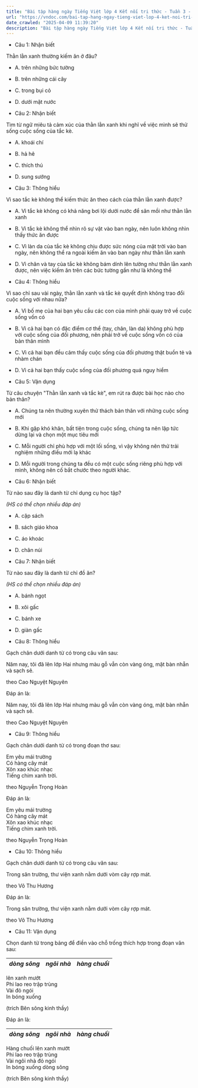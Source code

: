 ```yaml
---
title: "Bài tập hàng ngày Tiếng Việt lớp 4 Kết nối tri thức - Tuần 3 - Thứ 3 gồm các câu hỏi tổng hợp nội dung Đọc hiểu văn bản và Luyện từ và câu được học ở Tuần 3 trong chương trình Tiếng Việt lớp 4 Tập 1 Kết nối tri thức."
url: "https://vndoc.com/bai-tap-hang-ngay-tieng-viet-lop-4-ket-noi-tri-thuc-tuan-3-thu-3-326650"
date_crawled: "2025-04-09 11:39:20"
description: "Bài tập hàng ngày Tiếng Việt lớp 4 Kết nối tri thức - Tuần 3 - Thứ 3 gồm các câu hỏi tổng hợp nội dung Đọc hiểu văn bản và Luyện từ và câu được học ở Tuần 3 trong chương trình Tiếng Việt lớp 4 Tập 1 Kết nối tri thức."
---
```


* Câu 1:  Nhận biết

Thằn lằn xanh thường kiếm ăn ở đâu?

  * A. trên những bức tường 
  * B. trên những cái cây 
  * C. trong bụi cỏ 
  * D. dưới mặt nước 



* Câu 2:  Nhận biết

Tìm từ ngữ miêu tả cảm xúc của thằn lằn xanh khi nghĩ về việc mình sẽ thử sống cuộc sống của tắc kè.

  * A. khoái chí 
  * B. hả hê 
  * C. thích thú 
  * D. sung sướng 



* Câu 3:  Thông hiểu

Vì sao tắc kè không thể kiếm thức ăn theo cách của thằn lằn xanh được?

  * A. Vì tắc kè không có khả năng bơi lội dưới nước để săn mồi như thằn lằn xanh 
  * B. Vì tắc kè không thể nhìn rõ sự vật vào ban ngày, nên luôn không nhìn thấy thức ăn được 
  * C. Vì làn da của tắc kè không chịu được sức nóng của mặt trời vào ban ngày, nên không thể ra ngoài kiếm ăn vào ban ngày như thằn lằn xanh 
  * D. Vì chân và tay của tắc kè không bám dính lên tường như thằn lằn xanh được, nên việc kiếm ăn trên các bức tường gần như là không thể 



* Câu 4:  Thông hiểu

Vì sao chỉ sau vài ngày, thằn lằn xanh và tắc kè quyết định không trao đổi cuộc sống với nhau nữa?

  * A. Vì bố mẹ của hai bạn yêu cầu các con của mình phải quay trở về cuộc sống vốn có 
  * B. Vì cả hai bạn có đặc điểm cơ thể (tay, chân, làn da) không phù hợp với cuộc sống của đối phương, nên phải trở về cuộc sống vốn có của bản thân mình 
  * C. Vì cả hai bạn đều cảm thấy cuộc sống của đối phương thật buồn tẻ và nhàm chán 
  * D. Vì cả hai bạn thấy cuộc sống của đối phương quá nguy hiểm 



* Câu 5:  Vận dụng

Từ câu chuyện "Thằn lằn xanh và tắc kè", em rút ra được bài học nào cho bản thân?

  * A. Chúng ta nên thường xuyên thử thách bản thân với những cuộc sống mới 
  * B. Khi gặp khó khăn, bất tiện trong cuộc sống, chúng ta nên lập tức dừng lại và chọn một mục tiêu mới 
  * C. Mỗi người chỉ phù hợp với một lối sống, vì vậy không nên thử trải nghiệm những điều mới lạ khác 
  * D. Mỗi người trong chúng ta đều có một cuộc sống riêng phù hợp với mình, không nên cố bắt chước theo người khác. 



* Câu 6:  Nhận biết

Từ nào sau đây là danh từ chỉ dụng cụ học tập?

_(HS có thể chọn nhiều đáp án)_

  * A. cặp sách 
  * B. sách giáo khoa 
  * C. áo khoác 
  * D. chân núi 



* Câu 7:  Nhận biết

Từ nào sau đây là danh từ chỉ đồ ăn?

_(HS có thể chọn nhiều đáp án)_

  * A. bánh ngọt 
  * B. xôi gấc 
  * C. bánh xe 
  * D. giàn gấc 



* Câu 8:  Thông hiểu

Gạch chân dưới danh từ có trong câu văn sau:

Năm nay, tôi đã lên lớp Hai nhưng màu gỗ vẫn còn vàng óng, mặt bàn nhẵn và sạch sẽ.

theo Cao Nguyệt Nguyên

Đáp án là:

Năm nay, tôi đã lên lớp Hai nhưng màu gỗ vẫn còn vàng óng, mặt bàn nhẵn và sạch sẽ.

theo Cao Nguyệt Nguyên

* Câu 9:  Thông hiểu

Gạch chân dưới danh từ có trong đoạn thơ sau:

Em yêu mái trường  
Có hàng cây mát  
Xôn xao khúc nhạc  
Tiếng chim xanh trời.

theo Nguyễn Trọng Hoàn

Đáp án là:

Em yêu mái trường  
Có hàng cây mát  
Xôn xao khúc nhạc  
Tiếng chim xanh trời.

theo Nguyễn Trọng Hoàn

* Câu 10:  Thông hiểu

Gạch chân dưới danh từ có trong câu văn sau:

Trong sân trường, thư viện xanh nằm dưới vòm cây rợp mát.

theo Võ Thu Hương

Đáp án là:

Trong sân trường, thư viện xanh nằm dưới vòm cây rợp mát.

theo Võ Thu Hương

* Câu 11:  Vận dụng

Chọn danh từ trong bảng để điền vào chỗ trống thích hợp trong đoạn văn sau:

_dòng sông_|  _ngôi nhà_|  _hàng chuối_  
---|---|---  
  
lên xanh mướt  
Phi lao reo trập trùng  
Vài  đỏ ngói  
In bóng xuống 

(trích Bên sông kinh thầy)

Đáp án là:

_dòng sông_|  _ngôi nhà_|  _hàng chuối_  
---|---|---  
  
Hàng chuối lên xanh mướt  
Phi lao reo trập trùng  
Vài ngôi nhà đỏ ngói  
In bóng xuống dòng sông

(trích Bên sông kinh thầy)
